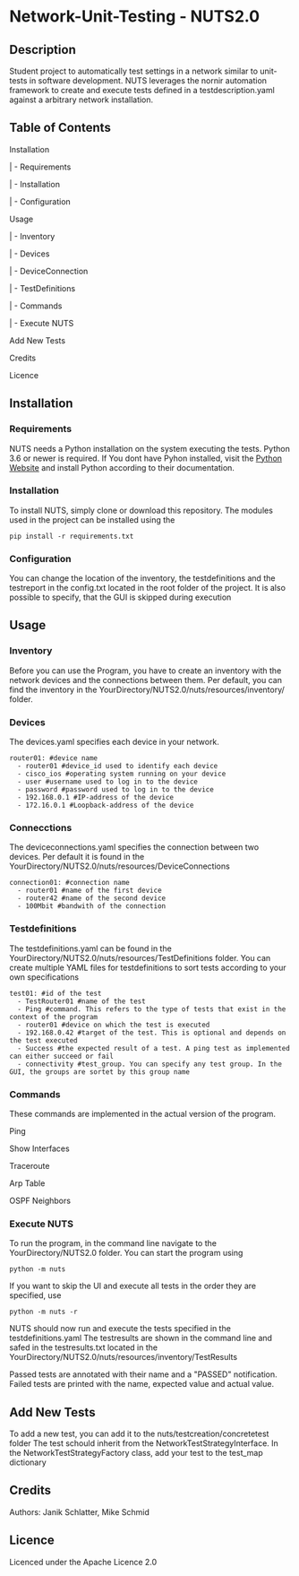 # Network-Unit-Testing - NUTS2.0

## Description

Student project to automatically test settings in a network similar to unit-tests in software development.
NUTS leverages the nornir automation framework to create and execute tests defined in a testdescription.yaml
against a arbitrary network installation.

## Table of Contents

Installation

| - Requirements

| - Installation

| - Configuration

Usage

| - Inventory

| - Devices

| - DeviceConnection

| - TestDefinitions

| - Commands

| - Execute NUTS

Add New Tests

Credits

Licence

## Installation

### Requirements
NUTS needs a Python installation on the system executing the tests.
Python 3.6 or newer is required.
If You dont have Pyhon installed, visit the [Python Website](https://www.python.org/) and install Python according
to their documentation.

### Installation
To install NUTS, simply clone or download this repository.
The modules used in the project can be installed using the
```
pip install -r requirements.txt
```

### Configuration
You can change the location of the inventory, the testdefinitions and the testreport in the config.txt located
in the root folder of the project.
It is also possible to specify, that the GUI is skipped during execution

## Usage
### Inventory
Before you can use the Program, you have to create an inventory with the network devices and the connections between them.
Per default, you can find the inventory in the YourDirectory/NUTS2.0/nuts/resources/inventory/ folder.
### Devices
The devices.yaml specifies each device in your network.
```
router01: #device name
  - router01 #device_id used to identify each device
  - cisco_ios #operating system running on your device
  - user #username used to log in to the device
  - password #password used to log in to the device
  - 192.168.0.1 #IP-address of the device
  - 172.16.0.1 #Loopback-address of the device
```
### Connecctions
The deviceconnections.yaml specifies the connection between two devices.
Per default it is found in the YourDirectory/NUTS2.0/nuts/resources/DeviceConnections
```
connection01: #connection name
  - router01 #name of the first device
  - router42 #name of the second device
  - 100Mbit #bandwith of the connection
```
### Testdefinitions
The testdefinitions.yaml can be found in the YourDirectory/NUTS2.0/nuts/resources/TestDefinitions folder.
You can create multiple YAML files for testdefinitions to sort tests according to your own specifications
```
test01: #id of the test
  - TestRouter01 #name of the test
  - Ping #command. This refers to the type of tests that exist in the context of the program
  - router01 #device on which the test is executed
  - 192.168.0.42 #target of the test. This is optional and depends on the test executed
  - Success #the expected result of a test. A ping test as implemented can either succeed or fail
  - connectivity #test_group. You can specify any test group. In the GUI, the groups are sortet by this group name
```

### Commands
These commands are implemented in the actual version of the program.

Ping

Show Interfaces

Traceroute

Arp Table

OSPF Neighbors

### Execute NUTS
To run the program, in the command line navigate to the YourDirectory/NUTS2.0 folder.
You can start the program using 
```
python -m nuts
```
If you want to skip the UI and execute all tests in the order they are specified, use
```
python -m nuts -r
```
NUTS should now run and execute the tests specified in the testdefinitions.yaml
The testresults are shown in the command line and safed in the testresults.txt
located in the YourDirectory/NUTS2.0/nuts/resources/inventory/TestResults

Passed tests are annotated with their name and a "PASSED" notification.
Failed tests are printed with the name, expected value and actual value.


## Add New Tests
To add a new test, you can add it to the nuts/testcreation/concretetest folder
The test schould inherit from the NetworkTestStrategyInterface.
In the NetworkTestStrategyFactory class, add your test to the test_map dictionary

## Credits

Authors: Janik Schlatter, Mike Schmid

## Licence

Licenced under the Apache Licence 2.0
